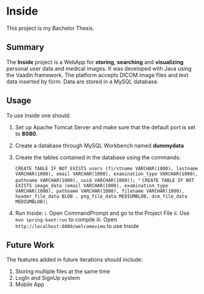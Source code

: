 # Inside

This project is my Bachelor Thesis.


## Summary

The **Inside** project is a WebApp for **storing**, **searching** and **visualizing** personal user data and medical images. It was developed with Java using the Vaadin framework. The platform accepts DICOM image files and text data inserted by form. Data are stored in a MySQL database.
  
## Usage

To use Inside one should:

 1. Set up Apache Tomcat Server and make sure that the default port is set to **8080**.
 2. Create a database through MySQL Workbench named **dummydata**
 3. Create the tables contained in the database using the commands:	

    `CREATE TABLE IF NOT EXISTS users (firstname VARCHAR(1000), lastname VARCHAR(1000), email VARCHAR(1000), examination_type VARCHAR(1000), pathname VARCHAR(1000), uuid VARCHAR(1000)); "`
`CREATE TABLE IF NOT EXISTS image_data (email VARCHAR(1000), examination_type VARCHAR(1000), pathname VARCHAR(1000), filename VARCHAR(1000), header_file_data BLOB , png_file_data MEDIUMBLOB, dcm_file_data MEDIUMBLOB);`

 4. Run Inside:
		 i.  Open CommandPrompt and go to the Project File
		 ii. Use `mvn spring-boot:run` to compile 
		 iii. Open `http://localhost:8080/welcomeview` to use  Inside

## Future Work
The features added in future iterations should include:

 1. Storing multiple files at the same time
 2. LogIn and SignUp system
 3. Mobile App

		 

    

	
